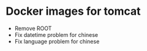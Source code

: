 # Docker images for tomcat
- Remove ROOT
- Fix datetime problem for chinese
- Fix language problem for chinese
